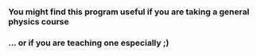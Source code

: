 ### You might find this program useful if you are taking a general physics course 
### ... or if you are teaching one especially ;)
